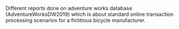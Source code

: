 Different reports done on adventure works database (AdventureWorksDW2019) which is about standard online transaction processing scenarios for a fictitious bicycle manufacturer.
